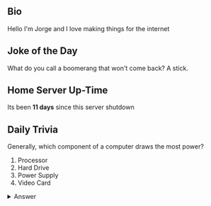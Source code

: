 ## Bio

Hello I'm Jorge and I love making things for the internet

## Joke of the Day

What do you call a boomerang that won't come back? A stick.

## Home Server Up-Time

Its been **11 days** since this server shutdown


## Daily Trivia

Generally, which component of a computer draws the most power?
 1. Processor
 2. Hard Drive
 3. Power Supply
 4. Video Card

<details>
  <summary>Answer</summary>
  Video Card
</details>

